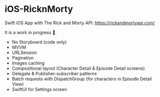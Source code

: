 # iOS-RicknMorty
Swift iOS App with The Rick and Morty API: https://rickandmortyapi.com/

It is a work in progress 🚧.

- No Storyboard (code only)
- MVVM
- URLSession
- Pagination
- Images caching
- Compositional layout (Character Detail & Episode Detail screens)
- Delegate & Publisher-subscriber patterns
- Batch requests with DispatchGroup (for characters in Episode Detail View)
- SwiftUI for Settings screen

